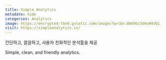 ```yaml
---
title: Simple Analytics
metadate: hide
categories: Analytics
image: https://encrypted-tbn0.gstatic.com/images?q=tbn:ANd9GcSdmvW93Oi_hrWl88nyjDwOHQAscelVeJM3zA&s
visit: https://simpleanalytics.io/
---
```

간단하고, 깔끔하고, 사용자 친화적인 분석툴을 제공

Simple, clean, and friendly analytics.
